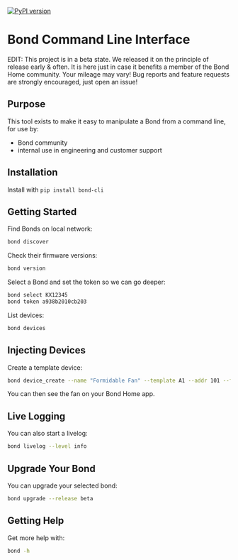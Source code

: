 [![PyPI version](https://badge.fury.io/py/bond-cli.svg)](https://badge.fury.io/py/bond-cli)

# Bond Command Line Interface

EDIT: This project is in a beta state. We released it on the principle of release early & often. It is here just in case it benefits a member of the Bond Home community. Your mileage may vary! Bug reports and feature requests are strongly encouraged, just open an issue!

## Purpose

This tool exists to make it easy to manipulate a Bond from a command line,
for use by:

 - Bond community
 - internal use in engineering and customer support

## Installation

Install with `pip install bond-cli`

## Getting Started

Find Bonds on local network:

```bash
bond discover
```

Check their firmware versions:

```bash
bond version
```

Select a Bond and set the token so we can go deeper:

```bash
bond select KX12345
bond token a938b2010cb203
```

List devices:

```bash
bond devices
```

## Injecting Devices

Create a template device:

```bash
bond device_create --name "Formidable Fan" --template A1 --addr 101 --freq 300000 --bps 1000 --zero_gap 1234
```

You can then see the fan on your Bond Home app.

## Live Logging

You can also start a livelog:

```bash
bond livelog --level info
```

## Upgrade Your Bond

You can upgrade your selected bond:

```bash
bond upgrade --release beta
```

## Getting Help

Get more help with:

```bash
bond -h
```
